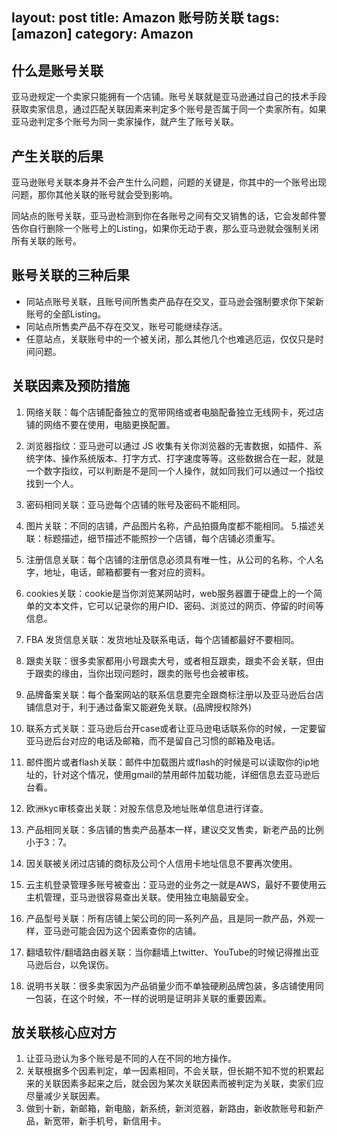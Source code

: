 layout: post
title: Amazon 账号防关联
tags: [amazon]
category: Amazon
---

## 什么是账号关联

亚马逊规定一个卖家只能拥有一个店铺。账号关联就是亚马逊通过自己的技术手段获取卖家信息，通过匹配关联因素来判定多个账号是否属于同一个卖家所有。如果亚马逊判定多个账号为同一卖家操作，就产生了账号关联。

## 产生关联的后果

亚马逊账号关联本身并不会产生什么问题，问题的关键是，你其中的一个账号出现问题，那你其他关联的账号就会受到影响。

同站点的账号关联，亚马逊检测到你在各账号之间有交叉销售的话，它会发邮件警告你自行删除一个账号上的Listing，如果你无动于衷，那么亚马逊就会强制关闭所有关联的账号。

## 账号关联的三种后果

- 同站点账号关联，且账号间所售卖产品存在交叉，亚马逊会强制要求你下架新账号的全部Listing。
- 同站点所售卖产品不存在交叉，账号可能继续存活。
- 任意站点，关联账号中的一个被关闭，那么其他几个也难逃厄运，仅仅只是时间问题。

## 关联因素及预防措施

1. 网络关联：每个店铺配备独立的宽带网络或者电脑配备独立无线网卡，死过店铺的网络不要在使用，电脑更换配置。
2. 浏览器指纹：亚马逊可以通过 JS 收集有关你浏览器的无害数据，如插件、系统字体、操作系统版本、打字方式、打字速度等等。这些数据合在一起，就是一个数字指纹，可以判断是不是同一个人操作，就如同我们可以通过一个指纹找到一个人。
3. 密码相同关联：亚马逊每个店铺的账号及密码不能相同。
4. 图片关联：不同的店铺，产品图片名称，产品拍摄角度都不能相同。
5.描述关联：标题描述，细节描述不能照抄一个店铺，每个店铺必须重写。

6. 注册信息关联：每个店铺的注册信息必须具有唯一性，从公司的名称，个人名字，地址，电话，邮箱都要有一套对应的资料。

7. cookies关联：cookie是当你浏览某网站时，web服务器置于硬盘上的一个简单的文本文件，它可以记录你的用户ID、密码、浏览过的网页、停留的时间等信息。

8. FBA 发货信息关联：发货地址及联系电话，每个店铺都最好不要相同。

9. 跟卖关联：很多卖家都用小号跟卖大号，或者相互跟卖，跟卖不会关联，但由于跟卖的缘由，当你出现问题时，跟卖的账号也会被审核。

10. 品牌备案关联：每个备案网站的联系信息要完全跟商标注册以及亚马逊后台店铺信息对于，利于通过备案又能避免关联。(品牌授权除外)

11. 联系方式关联：亚马逊后台开case或者让亚马逊电话联系你的时候，一定要留亚马逊后台对应的电话及邮箱，而不是留自己习惯的邮箱及电话。

12. 邮件图片或者flash关联：邮件中加载图片或flash的时候是可以读取你的ip地址的，针对这个情况，使用gmail的禁用邮件加载功能，详细信息去亚马逊后台看。

13. 欧洲kyc审核查出关联：对股东信息及地址账单信息进行详查。

14. 产品相同关联：多店铺的售卖产品基本一样，建议交叉售卖，新老产品的比例小于3：7。

15. 因关联被关闭过店铺的商标及公司个人信用卡地址信息不要再次使用。

16. 云主机登录管理多账号被查出：亚马逊的业务之一就是AWS，最好不要使用云主机管理，亚马逊很容易查出关联。使用独立电脑最安全。

17. 产品型号关联：所有店铺上架公司的同一系列产品，且是同一款产品，外观一样，亚马逊可能会因为这个因素查你的店铺。

18. 翻墙软件/翻墙路由器关联：当你翻墙上twitter、YouTube的时候记得推出亚马逊后台，以免误伤。

19. 说明书关联：很多卖家因为产品销量少而不单独硬刷品牌包装，多店铺使用同一包装，在这个时候，不一样的说明是证明非关联的重要因素。

## 放关联核心应对方

1. 让亚马逊认为多个账号是不同的人在不同的地方操作。
2. 关联根据多个因素判定，单一因素相同，不会关联，但长期不知不觉的积累起来的关联因素多起来之后，就会因为某次关联因素而被判定为关联，卖家们应尽量减少关联因素。
3. 做到十新，新邮箱，新电脑，新系统，新浏览器，新路由，新收款账号和新产品，新宽带，新手机号，新信用卡。